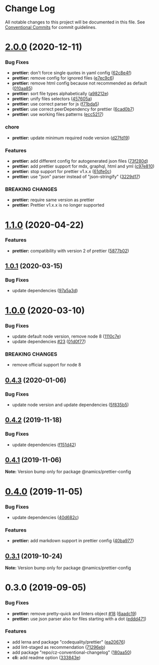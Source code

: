 # Change Log

All notable changes to this project will be documented in this file.
See [Conventional Commits](https://conventionalcommits.org) for commit guidelines.

# [2.0.0](https://github.com/namics/frontend-defaults/compare/@namics/prettier-config@1.1.0...@namics/prettier-config@2.0.0) (2020-12-11)


### Bug Fixes

* **prettier:** don't force single quotes in yaml config ([62c8e4f](https://github.com/namics/frontend-defaults/commit/62c8e4f1ef93c9fa63ead569eab69f55235a8371))
* **prettier:** remove config for ignored files ([e7ec9c6](https://github.com/namics/frontend-defaults/commit/e7ec9c61530a7fc41d375c8e6ca70c25fa0bbb78))
* **prettier:** remove html config  because not recommended as default ([010aa85](https://github.com/namics/frontend-defaults/commit/010aa85f58a8be7cac3f392a8b55408bd9cb54e6))
* **prettier:** sort file types alphabetically ([a98212e](https://github.com/namics/frontend-defaults/commit/a98212e8e67123ec388b1af6c630d86899a10bab))
* **prettier:** unify files selectors ([457605a](https://github.com/namics/frontend-defaults/commit/457605acf7c5fac9dc2582c73aba6e2f48195526))
* **prettier:** use correct parser for js ([f71bda5](https://github.com/namics/frontend-defaults/commit/f71bda516e7c44c8033070b0cc3655227697ad1b))
* **prettier:** use correct peerDependency for prettier ([6cad0b7](https://github.com/namics/frontend-defaults/commit/6cad0b7ca7c4f9b0a5cdb039822a0aaf9eccefdc))
* **prettier:** use working files patterns ([ecc5217](https://github.com/namics/frontend-defaults/commit/ecc5217c4a9768e93290fa7b021e39c4159df62f))


### chore

* **prettier:** update minimum required node version ([d27fd19](https://github.com/namics/frontend-defaults/commit/d27fd1990c722cf98f6388831192388950a1cd4a))


### Features

* **prettier:** add different config for autogenerated json files ([73f280d](https://github.com/namics/frontend-defaults/commit/73f280d5d5c1a3df68f79915213f9945835ff37e))
* **prettier:** add prettier support for mdx, graphql, html and yml ([c97e810](https://github.com/namics/frontend-defaults/commit/c97e810ef092d35f715fbc5139aaa8118d439b2e))
* **prettier:** stop support for prettier v1.x.x ([61dfe0c](https://github.com/namics/frontend-defaults/commit/61dfe0c02689d026bad7052991c0a2252cde9eb6))
* **prettier:** use "json" parser instead of "json-stringify" ([3229d17](https://github.com/namics/frontend-defaults/commit/3229d1769c792caeabd23b3b2afc47255d7a4de5))


### BREAKING CHANGES

* **prettier:** require same version as prettier
* **prettier:** Prettier v1.x.x is no longer supported





# [1.1.0](https://github.com/namics/frontend-defaults/compare/@namics/prettier-config@1.0.1...@namics/prettier-config@1.1.0) (2020-04-22)


### Features

* **prettier:** compatibility with version 2 of prettier ([5877b02](https://github.com/namics/frontend-defaults/commit/5877b027b4695b059f18571adf823c09aec72967))






## [1.0.1](https://github.com/namics/frontend-defaults/compare/@namics/prettier-config@1.0.0...@namics/prettier-config@1.0.1) (2020-03-15)


### Bug Fixes

* update dependencies ([97a5a3d](https://github.com/namics/frontend-defaults/commit/97a5a3deb08b5772d56e94d9e4d4aa8a33562c57))





# [1.0.0](https://github.com/namics/frontend-defaults/compare/@namics/prettier-config@0.4.3...@namics/prettier-config@1.0.0) (2020-03-10)


### Bug Fixes

* update default node version, remove node 8 ([1110c7e](https://github.com/namics/frontend-defaults/commit/1110c7e6d66620a192dd29893df9b049ac435a59))
* update dependencies [#23](https://github.com/namics/frontend-defaults/issues/23) ([01d0f77](https://github.com/namics/frontend-defaults/commit/01d0f77ced8013e856b61d603ad1e2bf187d4845))


### BREAKING CHANGES

* remove official support for node 8






## [0.4.3](https://github.com/namics/frontend-defaults/compare/@namics/prettier-config@0.4.2...@namics/prettier-config@0.4.3) (2020-01-06)


### Bug Fixes

* update node version and update dependencies ([5f835b5](https://github.com/namics/frontend-defaults/commit/5f835b5a690d57177d0e18d0fc4c6644adba8d2e))





## [0.4.2](https://github.com/namics/frontend-defaults/compare/@namics/prettier-config@0.4.1...@namics/prettier-config@0.4.2) (2019-11-18)


### Bug Fixes

* update dependencies ([f151d42](https://github.com/namics/frontend-defaults/commit/f151d4275056f78a59d0f992b5fcb17489244027))





## [0.4.1](https://github.com/namics/frontend-defaults/compare/@namics/prettier-config@0.4.0...@namics/prettier-config@0.4.1) (2019-11-06)

**Note:** Version bump only for package @namics/prettier-config

# [0.4.0](https://github.com/namics/frontend-defaults/compare/@namics/prettier-config@0.3.1...@namics/prettier-config@0.4.0) (2019-11-05)

### Bug Fixes

-   update dependencies ([40d682c](https://github.com/namics/frontend-defaults/commit/40d682c7f67ed7990295c171b6898b74a52ebb70))

### Features

-   **prettier:** add markdown support in prettier config ([40ba977](https://github.com/namics/frontend-defaults/commit/40ba977826554ec1287cea27ffb7d19b32c7b087))

## [0.3.1](https://github.com/namics/frontend-defaults/compare/@namics/prettier-config@0.3.0...@namics/prettier-config@0.3.1) (2019-10-24)

**Note:** Version bump only for package @namics/prettier-config

# 0.3.0 (2019-09-05)

### Bug Fixes

-   **prettier:** remove pretty-quick and linters object [#18](https://github.com/namics/frontend-defaults/issues/18) ([6aadc19](https://github.com/namics/frontend-defaults/commit/6aadc19))
-   **prettier:** use json parser also for files starting with a dot ([eddd471](https://github.com/namics/frontend-defaults/commit/eddd471))

### Features

-   add lerna and package "codequality/prettier" ([ea20676](https://github.com/namics/frontend-defaults/commit/ea20676))
-   add lint-staged as recommendation ([71296eb](https://github.com/namics/frontend-defaults/commit/71296eb))
-   add package "repo/cz-conventional-changelog" ([180aa50](https://github.com/namics/frontend-defaults/commit/180aa50))
-   **cli:** add readme option ([333843e](https://github.com/namics/frontend-defaults/commit/333843e))
